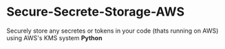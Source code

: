# Secure-Secrete-Storage-AWS
Securely store any secretes or tokens in your code (thats running on AWS) using AWS's KMS system **Python**
